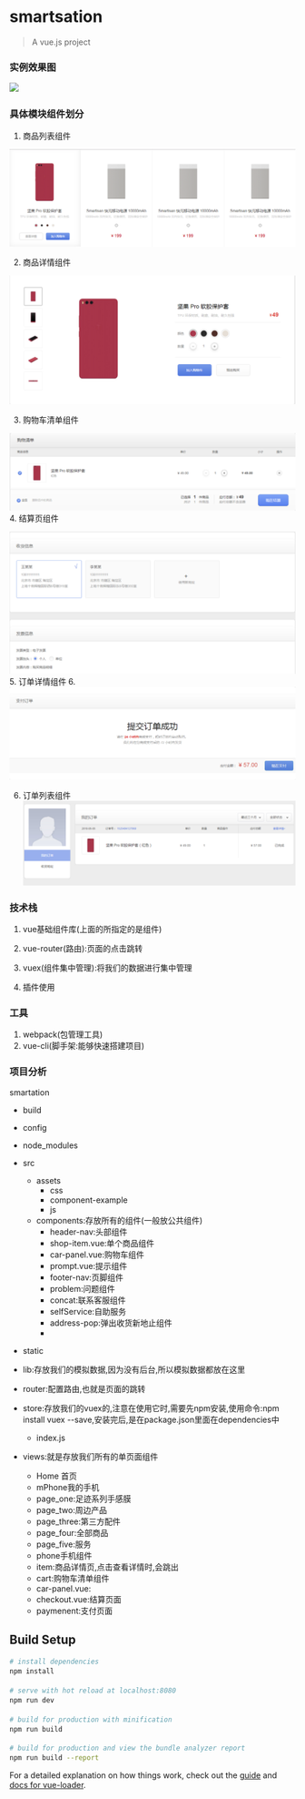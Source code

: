 # smartsation

> A vue.js project
> 
### 实例效果图
![](component-example/示例.gif)

### 具体模块组件划分

1. 商品列表组件

![](component-example/01商品列表组件.png)

2. 商品详情组件

![](component-example/02商品详情页组件.png)

3. 购物车清单组件

![](component-example/03购物清单组件.png)
4. 结算页组件

![](component-example/04结算页组件.png)
5. 订单详情组件
6. 
![](component-example/05订单详情组件.png)

6. 订单列表组件
![](component-example/06订单列表组件.png)

### 技术栈

1. vue基础组件库(上面的所指定的是组件)

2. vue-router(路由):页面的点击跳转

3. vuex(组件集中管理):将我们的数据进行集中管理

4. 插件使用

### 工具 

1. webpack(包管理工具)
2. vue-cli(脚手架:能够快速搭建项目)

### 项目分析

smartation

* build
* config
* node_modules
* src
    * assets
       * css
       * component-example
       * js
    * components:存放所有的组件(一般放公共组件) 
       * header-nav:头部组件
       * shop-item.vue:单个商品组件
       * car-panel.vue:购物车组件
       * prompt.vue:提示组件
       * footer-nav:页脚组件
       * problem:问题组件
       * concat:联系客服组件
       * selfService:自助服务
       * address-pop:弹出收货新地止组件
       *  

*  static
*  lib:存放我们的模拟数据,因为没有后台,所以模拟数据都放在这里
*  router:配置路由,也就是页面的跳转
*  store:存放我们的vuex的,注意在使用它时,需要先npm安装,使用命令:npm install vuex --save,安装完后,是在package.json里面在dependencies中
    * index.js
*  views:就是存放我们所有的单页面组件
    * Home 首页
    * mPhone我的手机
    * page_one:足迹系列手感膜
    * page_two:周边产品
    * page_three:第三方配件
    * page_four:全部商品
    * page_five:服务 
    * phone手机组件
    * item:商品详情页,点击查看详情时,会跳出
    * cart:购物车清单组件
    * car-panel.vue:
    * checkout.vue:结算页面
    * paymenent:支付页面

## Build Setup

``` bash
# install dependencies
npm install

# serve with hot reload at localhost:8080
npm run dev

# build for production with minification
npm run build

# build for production and view the bundle analyzer report
npm run build --report
```

For a detailed explanation on how things work, check out the [guide](http://vuejs-templates.github.io/webpack/) and [docs for vue-loader](http://vuejs.github.io/vue-loader).
